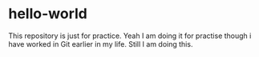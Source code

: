 # hello-world
This repository is just for practice.
Yeah I am doing it for practise though i have worked in Git earlier in my life. Still I am doing this.
